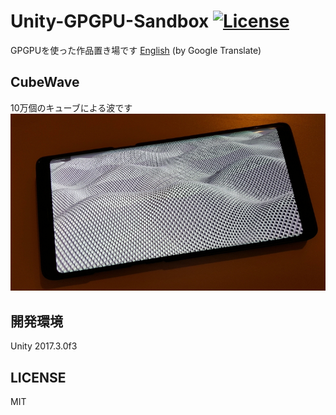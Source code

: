 # Unity-GPGPU-Sandbox [![License](https://img.shields.io/badge/license-MIT-lightgrey.svg)](http://mit-license.org)
GPGPUを使った作品置き場です [English](https://translate.google.com/translate?sl=ja&tl=en&u=https://github.com/setchi/Unity-GPGPU-Sandbox) (by Google Translate)

## CubeWave
10万個のキューブによる波です
![cubewave](Documents/CubeWave.jpg)

## 開発環境
Unity 2017.3.0f3

## LICENSE
MIT
